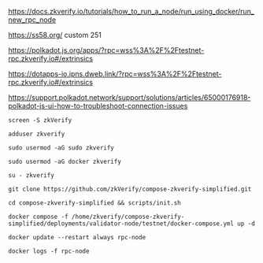 https://docs.zkverify.io/tutorials/how_to_run_a_node/run_using_docker/run_new_rpc_node

https://ss58.org/ custom 251

https://polkadot.js.org/apps/?rpc=wss%3A%2F%2Ftestnet-rpc.zkverify.io#/extrinsics

https://dotapps-io.ipns.dweb.link/?rpc=wss%3A%2F%2Ftestnet-rpc.zkverify.io#/extrinsics

https://support.polkadot.network/support/solutions/articles/65000176918-polkadot-js-ui-how-to-troubleshoot-connection-issues
```shell
screen -S zkVerify
```

```shell
adduser zkverify
```

```shell
sudo usermod -aG sudo zkverify
```

```shell
sudo usermod -aG docker zkverify
```

```shell
su - zkverify
```

```shell
git clone https://github.com/zkVerify/compose-zkverify-simplified.git
```

```shell
cd compose-zkverify-simplified && scripts/init.sh
```

```shell
docker compose -f /home/zkverify/compose-zkverify-simplified/deployments/validator-node/testnet/docker-compose.yml up -d
```

```shell
docker update --restart always rpc-node
```

```shell
docker logs -f rpc-node
```
